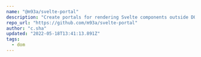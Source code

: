 ```yaml
---
name: "@m93a/svelte-portal"
description: "Create portals for rendering Svelte components outside DOM."
repo_url: "https://github.com/m93a/svelte-portal"
author: "c.sha"
updated: "2022-05-18T13:41:13.891Z"
tags: 
  - dom
---
```

